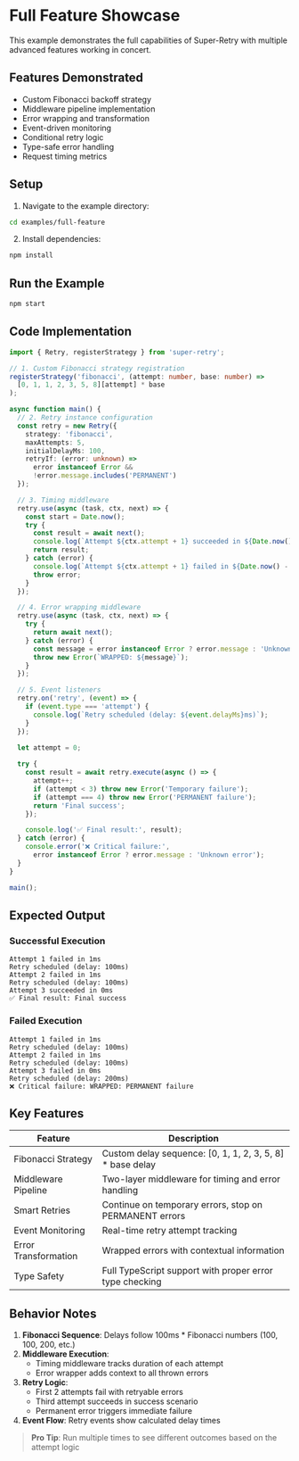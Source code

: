 # Full Feature Showcase

This example demonstrates the full capabilities of Super-Retry with multiple advanced features working in concert.

## Features Demonstrated
- Custom Fibonacci backoff strategy
- Middleware pipeline implementation
- Error wrapping and transformation
- Event-driven monitoring
- Conditional retry logic
- Type-safe error handling
- Request timing metrics

## Setup

1. Navigate to the example directory:
```bash
cd examples/full-feature
```

2. Install dependencies:
```bash
npm install
```

## Run the Example
```bash
npm start
```

## Code Implementation
```typescript
import { Retry, registerStrategy } from 'super-retry';

// 1. Custom Fibonacci strategy registration
registerStrategy('fibonacci', (attempt: number, base: number) => 
  [0, 1, 1, 2, 3, 5, 8][attempt] * base
);

async function main() {
  // 2. Retry instance configuration
  const retry = new Retry({
    strategy: 'fibonacci',
    maxAttempts: 5,
    initialDelayMs: 100,
    retryIf: (error: unknown) => 
      error instanceof Error && 
      !error.message.includes('PERMANENT')
  });

  // 3. Timing middleware
  retry.use(async (task, ctx, next) => {
    const start = Date.now();
    try {
      const result = await next();
      console.log(`Attempt ${ctx.attempt + 1} succeeded in ${Date.now() - start}ms`);
      return result;
    } catch (error) {
      console.log(`Attempt ${ctx.attempt + 1} failed in ${Date.now() - start}ms`);
      throw error;
    }
  });

  // 4. Error wrapping middleware
  retry.use(async (task, ctx, next) => {
    try {
      return await next();
    } catch (error) {
      const message = error instanceof Error ? error.message : 'Unknown error';
      throw new Error(`WRAPPED: ${message}`);
    }
  });

  // 5. Event listeners
  retry.on('retry', (event) => {
    if (event.type === 'attempt') {
      console.log(`Retry scheduled (delay: ${event.delayMs}ms)`);
    }
  });

  let attempt = 0;
  
  try {
    const result = await retry.execute(async () => {
      attempt++;
      if (attempt < 3) throw new Error('Temporary failure');
      if (attempt === 4) throw new Error('PERMANENT failure');
      return 'Final success';
    });

    console.log('✅ Final result:', result);
  } catch (error) {
    console.error('❌ Critical failure:', 
      error instanceof Error ? error.message : 'Unknown error');
  }
}

main();
```

## Expected Output

### Successful Execution
```
Attempt 1 failed in 1ms
Retry scheduled (delay: 100ms)
Attempt 2 failed in 1ms
Retry scheduled (delay: 100ms)
Attempt 3 succeeded in 0ms
✅ Final result: Final success
```

### Failed Execution
```
Attempt 1 failed in 1ms
Retry scheduled (delay: 100ms)
Attempt 2 failed in 1ms
Retry scheduled (delay: 100ms)
Attempt 3 failed in 0ms
Retry scheduled (delay: 200ms)
❌ Critical failure: WRAPPED: PERMANENT failure
```

## Key Features

| Feature                | Description                                                                 |
|------------------------|-----------------------------------------------------------------------------|
| Fibonacci Strategy     | Custom delay sequence: [0, 1, 1, 2, 3, 5, 8] * base delay                  |
| Middleware Pipeline    | Two-layer middleware for timing and error handling                         |
| Smart Retries          | Continue on temporary errors, stop on PERMANENT errors                     |
| Event Monitoring       | Real-time retry attempt tracking                                           |
| Error Transformation   | Wrapped errors with contextual information                                 |
| Type Safety            | Full TypeScript support with proper error type checking                    |

## Behavior Notes
1. **Fibonacci Sequence**: Delays follow 100ms * Fibonacci numbers (100, 100, 200, etc.)
2. **Middleware Execution**:
   - Timing middleware tracks duration of each attempt
   - Error wrapper adds context to all thrown errors
3. **Retry Logic**:
   - First 2 attempts fail with retryable errors
   - Third attempt succeeds in success scenario
   - Permanent error triggers immediate failure
4. **Event Flow**: Retry events show calculated delay times

> **Pro Tip**: Run multiple times to see different outcomes based on the attempt logic